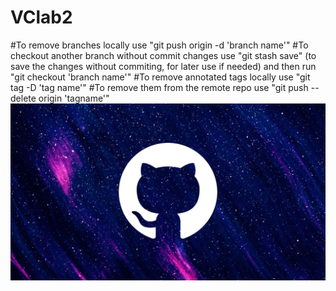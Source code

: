 # VClab2
#To remove branches locally
use "git push origin -d 'branch name'"
#To checkout another branch without commit changes
use "git stash save" (to save the changes without commiting, for later use if needed) and then run "git checkout 'branch name'"
#To remove annotated tags locally
use "git tag -D 'tag name'"
#To remove them from the remote repo
use "git push --delete origin 'tagname'"
![My Logo](logo.png)
